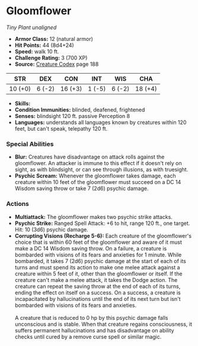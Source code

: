 # Gloomflower

*Tiny* *Plant* *unaligned*

- **Armor Class:** 12 (natural armor)
- **Hit Points:** 44 (8d4+24)
- **Speed:** walk 10 ft.
- **Challenge Rating:** 3 (700 XP)
- **Source:** [Creature Codex](https://koboldpress.com/kpstore/product/creature-codex-for-5th-edition-dnd) page 188

| STR | DEX | CON | INT | WIS | CHA |
| --- | --- | --- | --- | --- | --- |
| 10 (+0) | 6 (-2) | 16 (+3) | 1 (-5) | 6 (-2) | 18 (+4) |

- **Skills:** 
- **Condition Immunities:** blinded, deafened, frightened
- **Senses:** blindsight 120 ft. passive Perception 8
- **Languages:** understands all languages known by creatures within 120 feet, but can't speak, telepathy 120 ft.
### Special Abilities
- **Blur:** Creatures have disadvantage on attack rolls against the gloomflower. An attacker is immune to this effect if it doesn't rely on sight, as with blindsight, or can see through illusions, as with truesight.
- **Psychic Scream:** Whenever the gloomflower takes damage, each creature within 10 feet of the gloomflower must succeed on a DC 14 Wisdom saving throw or take 7 (2d6) psychic damage.
### Actions
- **Multiattack:** The gloomflower makes two psychic strike attacks.
- **Psychic Strike:** Ranged Spell Attack: +6 to hit, range 120 ft., one target. Hit: 10 (3d6) psychic damage.
- **Corrupting Visions (Recharge 5-6):** Each creature of the gloomflower's choice that is within 60 feet of the gloomflower and aware of it must make a DC 14 Wisdom saving throw. On a failure, a creature is bombarded with visions of its fears and anxieties for 1 minute. While bombarded, it takes 7 (2d6) psychic damage at the start of each of its turns and must spend its action to make one melee attack against a creature within 5 feet of it, other than the gloomflower or itself. If the creature can't make a melee attack, it takes the Dodge action. The creature can repeat the saving throw at the end of each of its turns, ending the effect on itself on a success. On a success, a creature is incapacitated by hallucinations until the end of its next turn but isn't bombarded with visions of its fears and anxieties. <br><br>A creature that is reduced to 0 hp by this psychic damage falls unconscious and is stable. When that creature regains consciousness, it suffers permanent hallucinations and has disadvantage on ability checks until cured by a remove curse spell or similar magic.


